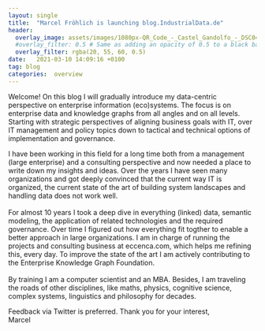 ```yaml
---
layout: single
title:  "Marcel Fröhlich is launching blog.IndustrialData.de"
header:
  overlay_image: assets/images/1080px-QR_Code_-_Castel_Gandolfo_-_DSC04245.jpg
  #overlay_filter: 0.5 # Same as adding an opacity of 0.5 to a black background
  overlay_filter: rgba(20, 55, 60, 0.5)
date:   2021-03-10 14:09:16 +0100
tag: blog
categories:  overview
---
```


Welcome!
On this blog I will gradually introduce my data-centric perspective on enterprise information (eco)systems.
The focus is on enterprise data and knowledge graphs from all angles and on all levels.
Starting with strategic perspectives of aligning business goals with IT, over IT management and policy topics down to tactical and technical options of implementation and governance.

I have been working in this field for a long time both from a management (large enterprise) and a consulting perspective and now needed a place to write down my insights and ideas.
Over the years I have seen many organizations and got deeply convinced that the current way IT is organized,
the current state of the art of building system landscapes and handling data does not work well.<br/>
<br/>For almost 10 years I took a deep dive in everything (linked) data, semantic modeling, the application of related technologies and the required governance. Over time I figured out how everything fit togther to enable a better approach in large organizations. I am in charge of running the projects and consulting business at eccenca.com, which helps me refining this, every day. To improve the state of the art I am actively contributing to the Enterprise Knowledge Graph Foundation.<br/>
<br/>By training I am a computer scientist and an MBA. Besides, I am traveling the roads of other disciplines, like maths, physics, cognitive science, complex systems, linguistics and philosophy for decades.

Feedback via Twitter is preferred. Thank you for your interest, <br/>
Marcel

